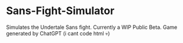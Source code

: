 # Sans-Fight-Simulator
Simulates the Undertale Sans fight. Currently a WIP Public Beta.
Game generated by ChatGPT (i cant code html 💀)
